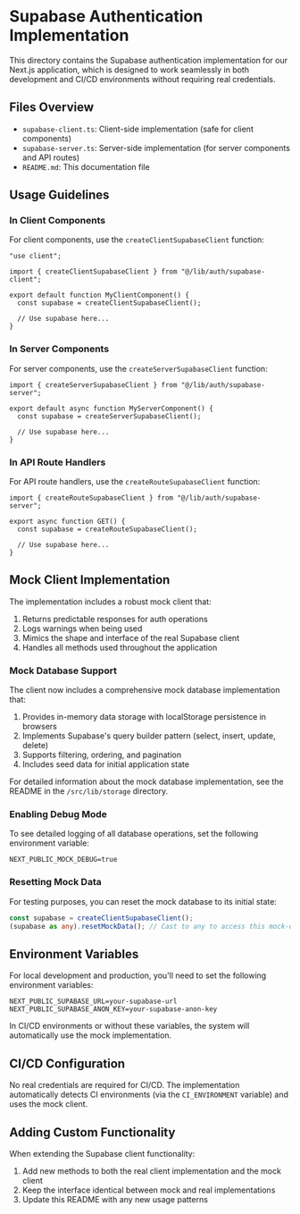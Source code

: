 # Supabase Authentication Implementation

This directory contains the Supabase authentication implementation for our Next.js application, which is designed to work seamlessly in both development and CI/CD environments without requiring real credentials.

## Files Overview

- `supabase-client.ts`: Client-side implementation (safe for client components)
- `supabase-server.ts`: Server-side implementation (for server components and API routes)
- `README.md`: This documentation file

## Usage Guidelines

### In Client Components

For client components, use the `createClientSupabaseClient` function:

```tsx
"use client";

import { createClientSupabaseClient } from "@/lib/auth/supabase-client";

export default function MyClientComponent() {
  const supabase = createClientSupabaseClient();
  
  // Use supabase here...
}
```

### In Server Components

For server components, use the `createServerSupabaseClient` function:

```tsx
import { createServerSupabaseClient } from "@/lib/auth/supabase-server";

export default async function MyServerComponent() {
  const supabase = createServerSupabaseClient();
  
  // Use supabase here...
}
```

### In API Route Handlers

For API route handlers, use the `createRouteSupabaseClient` function:

```tsx
import { createRouteSupabaseClient } from "@/lib/auth/supabase-server";

export async function GET() {
  const supabase = createRouteSupabaseClient();
  
  // Use supabase here...
}
```

## Mock Client Implementation

The implementation includes a robust mock client that:

1. Returns predictable responses for auth operations
2. Logs warnings when being used
3. Mimics the shape and interface of the real Supabase client
4. Handles all methods used throughout the application

### Mock Database Support

The client now includes a comprehensive mock database implementation that:

1. Provides in-memory data storage with localStorage persistence in browsers
2. Implements Supabase's query builder pattern (select, insert, update, delete)
3. Supports filtering, ordering, and pagination
4. Includes seed data for initial application state

For detailed information about the mock database implementation, see the README in the `/src/lib/storage` directory.

### Enabling Debug Mode

To see detailed logging of all database operations, set the following environment variable:

```
NEXT_PUBLIC_MOCK_DEBUG=true
```

### Resetting Mock Data

For testing purposes, you can reset the mock database to its initial state:

```typescript
const supabase = createClientSupabaseClient();
(supabase as any).resetMockData(); // Cast to any to access this mock-only method
```

## Environment Variables

For local development and production, you'll need to set the following environment variables:

```
NEXT_PUBLIC_SUPABASE_URL=your-supabase-url
NEXT_PUBLIC_SUPABASE_ANON_KEY=your-supabase-anon-key
```

In CI/CD environments or without these variables, the system will automatically use the mock implementation.

## CI/CD Configuration

No real credentials are required for CI/CD. The implementation automatically detects CI environments (via the `CI_ENVIRONMENT` variable) and uses the mock client.

## Adding Custom Functionality

When extending the Supabase client functionality:

1. Add new methods to both the real client implementation and the mock client
2. Keep the interface identical between mock and real implementations
3. Update this README with any new usage patterns 